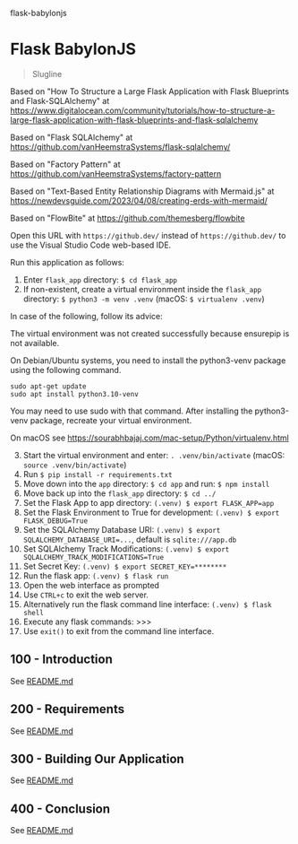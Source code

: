 flask-babylonjs
# Flask BabylonJS

> Slugline

Based on "How To Structure a Large Flask Application with Flask Blueprints and Flask-SQLAlchemy" at https://www.digitalocean.com/community/tutorials/how-to-structure-a-large-flask-application-with-flask-blueprints-and-flask-sqlalchemy

Based on "Flask SQLAlchemy" at https://github.com/vanHeemstraSystems/flask-sqlalchemy/

Based on "Factory Pattern" at https://github.com/vanHeemstraSystems/factory-pattern

Based on "Text-Based Entity Relationship Diagrams with Mermaid.js" at https://newdevsguide.com/2023/04/08/creating-erds-with-mermaid/

Based on "FlowBite" at https://github.com/themesberg/flowbite

Open this URL with ```https://github.dev/``` instead of ```https://github.dev/``` to use the Visual Studio Code web-based IDE.

Run this application as follows:

1) Enter ```flask_app``` directory: ```$ cd flask_app```
2) If non-existent, create a virtual environment inside the ```flask_app``` directory: ```$ python3 -m venv .venv``` (macOS: ```$ virtualenv .venv```)

In case of the following, follow its advice:

The virtual environment was not created successfully because ensurepip is not
available.  

On Debian/Ubuntu systems, you need to install the python3-venv
package using the following command.

    sudo apt-get update
    sudo apt install python3.10-venv

You may need to use sudo with that command.  After installing the python3-venv
package, recreate your virtual environment.

On macOS see https://sourabhbajaj.com/mac-setup/Python/virtualenv.html


3) Start the virtual environment and enter: ```. .venv/bin/activate``` (macOS: ```source .venv/bin/activate```)
4) Run ```$ pip install -r requirements.txt```
5) Move down into the ```app``` directory: ```$ cd app``` and run: ```$ npm install```
6) Move back up into the ```flask_app``` directory: ```$ cd ../```
7) Set the Flask App to app directory: ```(.venv) $ export FLASK_APP=app```
8) Set the Flask Environment to True for development: ```(.venv) $ export FLASK_DEBUG=True```
9) Set the SQLAlchemy Database URI: ```(.venv) $ export SQLALCHEMY_DATABASE_URI=...```, default is ```sqlite:///app.db```
10) Set SQLAlchemy Track Modifications: ```(.venv) $ export SQLALCHEMY_TRACK_MODIFICATIONS=True```
11) Set Secret Key: ```(.venv) $ export SECRET_KEY=********```
12) Run the flask app: ```(.venv) $ flask run```
13) Open the web interface as prompted
14) Use ```CTRL+c``` to exit the web server.
15) Alternatively run the flask command line interface: ```(.venv) $ flask shell```
16) Execute any flask commands: >>>
17) Use ```exit()``` to exit from the command line interface.

## 100 - Introduction

See [README.md](./100/README.md)

## 200 - Requirements

See [README.md](./200/README.md)

## 300 - Building Our Application

See [README.md](./300/README.md)

## 400 - Conclusion

See [README.md](./400/README.md)
